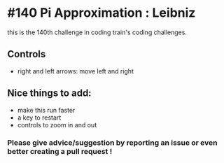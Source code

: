 # #140 Pi Approximation : Leibniz

this is the 140th challenge in coding train's coding challenges.

## Controls

- right and left arrows: move left and right

## Nice things to add: 

- make this run faster
- a key to restart
- controls to zoom in and out 

### Please give advice/suggestion by reporting an issue or even better creating a pull request !